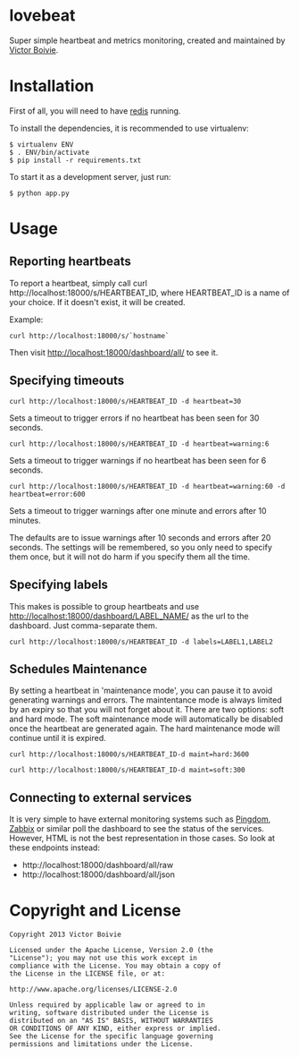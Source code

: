 lovebeat
========

Super simple heartbeat and metrics monitoring, created and maintained by [Victor Boivie](http://twitter.com/vboivie).

Installation
============

First of all, you will need to have [redis](http://redis.io) running.

To install the dependencies, it is recommended to use virtualenv:

    $ virtualenv ENV
    $ . ENV/bin/activate
    $ pip install -r requirements.txt

To start it as a development server, just run:

    $ python app.py

Usage
=====
Reporting heartbeats
--------------------

To report a heartbeat, simply call curl http://localhost:18000/s/HEARTBEAT_ID, where HEARTBEAT_ID is a name of your choice. If it doesn't exist, it will be created.

Example:

    curl http://localhost:18000/s/`hostname`

Then visit <http://localhost:18000/dashboard/all/> to see it.

Specifying timeouts
-------------------

    curl http://localhost:18000/s/HEARTBEAT_ID -d heartbeat=30

Sets a timeout to trigger errors if no heartbeat has been seen for 30 seconds.

    curl http://localhost:18000/s/HEARTBEAT_ID -d heartbeat=warning:6

Sets a timeout to trigger warnings if no heartbeat has been seen for 6 seconds.

    curl http://localhost:18000/s/HEARTBEAT_ID -d heartbeat=warning:60 -d heartbeat=error:600

Sets a timeout to trigger warnings after one minute and errors after 10 minutes.

The defaults are to issue warnings after 10 seconds and errors after 20 seconds. The settings will be remembered, so you only need to specify them once, but it will not do harm if you specify them all the time.

Specifying labels
-----------------

This makes is possible to group heartbeats and use <http://localhost:18000/dashboard/LABEL_NAME/> as the url   to the dashboard. Just comma-separate them.

    curl http://localhost:18000/s/HEARTBEAT_ID -d labels=LABEL1,LABEL2

Schedules Maintenance
---------------------

By setting a heartbeat in 'maintenance mode', you can pause it to avoid generating warnings and errors. The maintentance mode is always limited by an expiry so that you will not forget about it. There are two options: soft and hard mode. The soft maintenance mode will automatically be disabled once the heartbeat are generated again. The hard maintenance mode will continue until it is expired.

    curl http://localhost:18000/s/HEARTBEAT_ID-d maint=hard:3600

    curl http://localhost:18000/s/HEARTBEAT_ID-d maint=soft:300

Connecting to external services
-------------------------------

It is very simple to have external monitoring systems such as [Pingdom](http://www.pingdom.com), [Zabbix](http://www.zabbix.com/) or similar poll the dashboard to see the status of the services. However, HTML is not the best representation in those cases. So look at these endpoints instead:

- http://localhost:18000/dashboard/all/raw
- http://localhost:18000/dashboard/all/json

Copyright and License
=====================

    Copyright 2013 Victor Boivie

    Licensed under the Apache License, Version 2.0 (the
    "License"); you may not use this work except in
    compliance with the License. You may obtain a copy of 
    the License in the LICENSE file, or at:

    http://www.apache.org/licenses/LICENSE-2.0

    Unless required by applicable law or agreed to in
    writing, software distributed under the License is
    distributed on an "AS IS" BASIS, WITHOUT WARRANTIES
    OR CONDITIONS OF ANY KIND, either express or implied. 
    See the License for the specific language governing
    permissions and limitations under the License.
